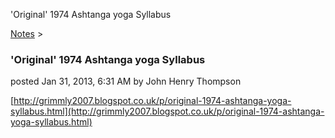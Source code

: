 'Original' 1974 Ashtanga yoga Syllabus 

[Notes](../notes.html)‎ > ‎

### 'Original' 1974 Ashtanga yoga Syllabus

posted Jan 31, 2013, 6:31 AM by John Henry Thompson

[http://grimmly2007.blogspot.co.uk/p/original-1974-ashtanga-yoga-syllabus.html](http://grimmly2007.blogspot.co.uk/p/original-1974-ashtanga-yoga-syllabus.html)  

